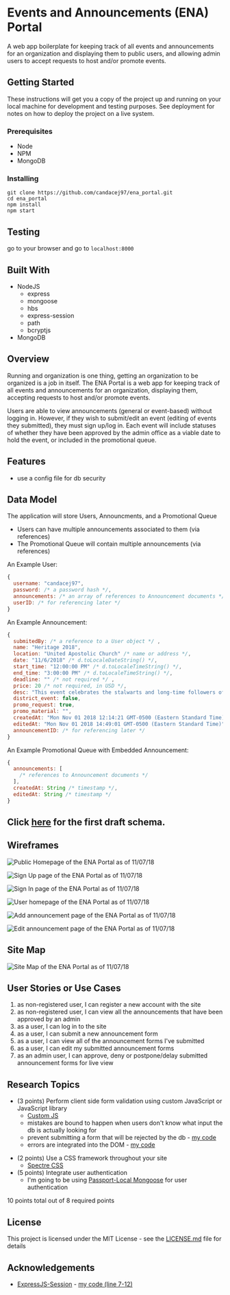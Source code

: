 # Events and Announcements (ENA) Portal

A web app boilerplate for keeping track of all events and announcements for an organization and displaying them to public users, and allowing admin users to accept requests to host and/or promote events.

## Getting Started

These instructions will get you a copy of the project up and running on your local machine for development and testing purposes. See deployment for notes on how to deploy the project on a live system.

### Prerequisites

* Node
* NPM
* MongoDB

### Installing

```
git clone https://github.com/candacej97/ena_portal.git
cd ena_portal
npm install
npm start
```

## Testing

go to your browser and go to `localhost:8000`

## Built With

* NodeJS
    * express
    * mongoose
    * hbs
    * express-session
    * path
    * bcryptjs
* MongoDB


## Overview

Running and organization is one thing, getting an organization to be organized is a job in itself. The ENA Portal is a web app for keeping track of all events and announcements for an organization, displaying them, accepting requests to host and/or promote events.

Users are able to view announcements (general or event-based) without logging in. However, if they wish to submit/edit an event (editing of events they submitted), they must sign up/log in. Each event will include statuses of whether they have been approved by the admin office as a viable date to hold the event, or included in the promotional queue. 

<!-- Admins who log into the site will have a different view. They will be able to see all announcements and be able to approve or deny the request, put events on postponement with a note of details, and see/edit the announcement queue (based on the admin status).  -->

## Features

<!-- * admin panel - create (or add custom) rsvp codes to db -->
* use a config file for db security

## Data Model

The application will store Users, Announcments, and a Promotional Queue

* Users can have multiple announcements associated to them (via references)
* The Promotional Queue will contain multiple announcements (via references)

An Example User:

```js
{
  username: "candacej97",
  password: /* a password hash */,
  announcements: /* an array of references to Announcement documents */,
  userID: /* for referencing later */
}
```

An Example Announcement:

```js
{
  submitedBy: /* a reference to a User object */ ,
  name: "Heritage 2018",
  location: "United Apostolic Church" /* name or address */,
  date: "11/6/2018" /* d.toLocaleDateString() */,
  start_time: "12:00:00 PM" /* d.toLocaleTimeString() */,
  end_time: "3:00:00 PM" /* d.toLocaleTimeString() */,
  deadline: "" /* not required */ ,
  price: 20 /* not required, in USD */,
  desc: "This event celebrates the stalwarts and long-time followers of the Apostolic doctrine.",
  district_event: false,
  promo_request: true,
  promo_material: "",
  createdAt: "Mon Nov 01 2018 12:14:21 GMT-0500 (Eastern Standard Time)" /* timestamp, d.toString() */,
  editedAt: "Mon Nov 01 2018 14:49:01 GMT-0500 (Eastern Standard Time)" /* timestamp, d.toString() */,
  announcementID: /* for referencing later */
}
```

An Example Promotional Queue with Embedded Announcement:

```js
{
  announcements: [
    /* references to Announcement documents */
  ],
  createdAt: String /* timestamp */,
  editedAt: String /* timestamp */
}
```

## Click [here](/src/db.js) for the first draft schema.

## Wireframes

![Public Homepage of the ENA Portal as of 11/07/18](docs/img/home.png?raw=true "Public Homepage of the ENA Portal as of 11/07/18")

![Sign Up page of the ENA Portal as of 11/07/18](docs/img/sign_up.png?raw=true "Sign Up page of the ENA Portal as of 11/07/18")

![Sign In page of the ENA Portal as of 11/07/18](docs/img/sign_in.png?raw=true "Sign In page of the ENA Portal as of 11/07/18")

![User homepage of the ENA Portal as of 11/07/18](docs/img/user_homepage.png?raw=true "User homepage of the ENA Portal as of 11/07/18")

![Add announcement page of the ENA Portal as of 11/07/18](docs/img/add_announcement.png?raw=true "Add announcement page of the ENA Portal as of 11/07/18")

![Edit announcement page of the ENA Portal as of 11/07/18](docs/img/edit_announcement.png?raw=true "Edit announcement page of the ENA Portal as of 11/07/18")

## Site Map

![Site Map of the ENA Portal as of 11/07/18](docs/img/site_map.png?raw=true "Site Map of the ENA Portal as of 11/07/18")

## User Stories or Use Cases

1. as non-registered user, I can register a new account with the site
2. as non-registered user, I can view all the announcements that have been approved by an admin
3. as a user, I can log in to the site
4. as a user, I can submit a new announcement form
5. as a user, I can view all of the announcement forms I've submitted
6. as a user, I can edit my submitted announcement forms
7. as an admin user, I can approve, deny or postpone/delay submitted announcement forms for live view

## Research Topics

* (3 points) Perform client side form validation using custom JavaScript or JavaScript library
  * [Custom JS](src/validate.js)
  * mistakes are bound to happen when users don't know what input the db is actually looking for
  * prevent submitting a form that will be rejected by the db - [my code](src/app.js#L75)
  * errors are integrated into the DOM - [my code](src/views/announcement-add.hbs)
<!-- TODO the following -->
* (2 points) Use a CSS framework throughout your site
  * [Spectre CSS](https://github.com/picturepan2/spectre)
* (5 points) Integrate user authentication
    * I'm going to be using [Passport-Local Mongoose](https://github.com/saintedlama/passport-local-mongoose) for user authentication

10 points total out of 8 required points

## License

This project is licensed under the MIT License - see the [LICENSE.md](LICENSE.md) file for details

## Acknowledgements

* [ExpressJS-Session](https://github.com/expressjs/session) - [my code (line 7-12)](src/app.js#L7)

<!-- 1. [passport.js authentication docs](http://passportjs.org/docs) - (add link to source code that was based on this) -->

<!-- ## [Final Submit](https://cs.nyu.edu/courses/fall18/CSCI-UA.0480-003/_site/final-project.html)

* [x] implement user register form
* [] implement user login form (with user auth) - PASSPORT-LOCAL MONGOOSE
* [x] link announcement form submission to logged in user and...
* [] implement edit announcement form
* [] implement css framework - SPECTRE CSS
* [] prototype a functioning calendar which would lead to day/event details page
  * could also just be a calendar that has a list-view
* [] create db on server 😬
* [] deploy to Courant Servers

-->